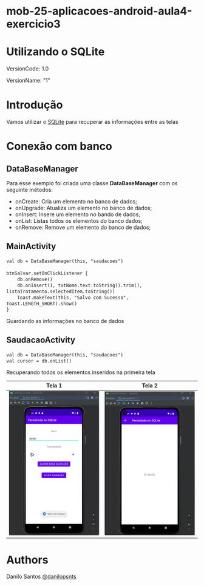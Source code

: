 # mob-25-aplicacoes-android-aula4-exercicio3

# Utilizando o SQLite
VersionCode: 1.0

VersionName: "1"

# Introdução
Vamos utilizar o [SQLite](https://www.sqlite.org/index.html) para recuperar as informações entre as telas
# Conexão com banco

## DataBaseManager
Para esse exemplo foi criada uma classe **DataBaseManager** com os seguinte métodos:
- onCreate: Cria um elemento no banco de dados;
- onUpgrade: Atualiza um elemento no banco de dados;
- onInsert: Insere um elemento no bando de dados;
- onList: Listas todos os elementos do banco dados;
- onRemove: Remove um elemento do banco de dados;
## MainActivity
```
val db = DataBaseManager(this, "saudacoes")

btnSalvar.setOnClickListener {
    db.onRemove()
    db.onInsert(1, txtNome.text.toString().trim(), listaTratamento.selectedItem.toString())
    Toast.makeText(this, "Salvo com Sucesso", Toast.LENGTH_SHORT).show()
}
```
Guardando as informações no banco de dados

## SaudacaoActivity
```
val db = DataBaseManager(this, "saudacoes")
val cursor = db.onList()
```
Recuperando todos os elementos inseridos na primeira tela

| Tela 1     | Tela 2     |  
| ------------- | ------------- |
|![Aplicativo 1](img_readme/v1.png)|![Aplicativo 2](img_readme/v1.1.png)|


# Authors

Danilo Santos
[@danilopsnts](https://www.linkedin.com/in/danilopsnts/)